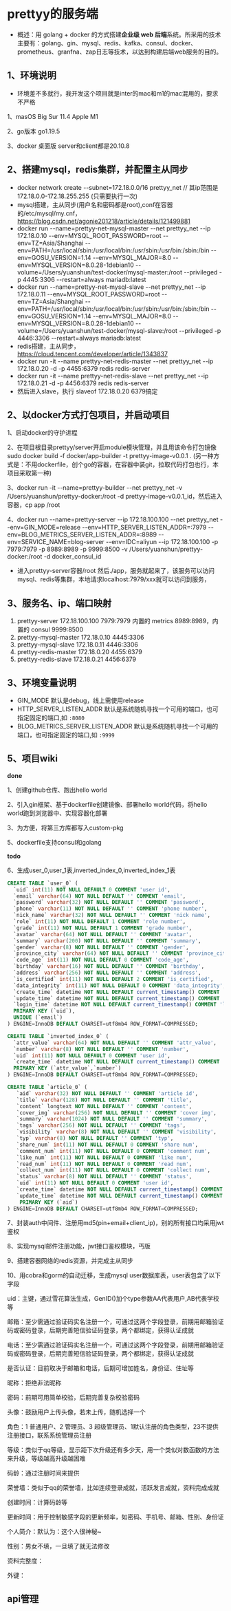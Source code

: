 # prettyy的服务端

* 概述：用 golang + docker 的方式搭建**企业级 web 后端**系统。所采用的技术主要有：golang、gin、mysql、redis、kafka、consul、docker、prometheus、granfna、zap日志等技术，以达到构建后端web服务的目的。

## 1、环境说明

* 环境差不多就行，我开发这个项目就是inter的mac和m1的mac混用的，要求不严格

1、masOS Big Sur 11.4 Apple M1

2、go版本 go1.19.5

3、docker 桌面版 server和client都是20.10.8

## 2、搭建mysql，redis集群，并配置主从同步

* docker network create --subnet=172.18.0.0/16 prettyy_net // 其ip范围是172.18.0.0-172.18.255.255 (只需要执行一次)
* mysql搭建，主从同步(用户名和密码都是root),conf在容器的/etc/mysql/my.cnf，https://blog.csdn.net/agonie201218/article/details/121499881
* docker run --name=prettyy-net-mysql-master --net prettyy_net --ip 172.18.0.10 --env=MYSQL_ROOT_PASSWORD=root
  --env=TZ=Asia/Shanghai --env=PATH=/usr/local/sbin:/usr/local/bin:/usr/sbin:/usr/bin:/sbin:/bin --env=GOSU_VERSION=1.14
  --env=MYSQL_MAJOR=8.0 --env=MYSQL_VERSION=8.0.28-1debian10 --volume=/Users/yuanshun/test-docker/mysql-master:/root
  --privileged -p 4445:3306 --restart=always mariadb:latest
* docker run --name=prettyy-net-mysql-slave --net prettyy_net --ip 172.18.0.11 --env=MYSQL_ROOT_PASSWORD=root
  --env=TZ=Asia/Shanghai --env=PATH=/usr/local/sbin:/usr/local/bin:/usr/sbin:/usr/bin:/sbin:/bin --env=GOSU_VERSION=1.14
  --env=MYSQL_MAJOR=8.0 --env=MYSQL_VERSION=8.0.28-1debian10 --volume=/Users/yuanshun/test-docker/mysql-slave:/root
  --privileged -p 4446:3306 --restart=always mariadb:latest
* redis搭建，主从同步，https://cloud.tencent.com/developer/article/1343837
* docker run -it --name prettyy-net-redis-master --net prettyy_net --ip 172.18.0.20 -d -p 4455:6379 redis redis-server 
* docker run -it --name prettyy-net-redis-slave --net prettyy_net --ip 172.18.0.21 -d -p 4456:6379 redis redis-server
* 然后进入slave，执行 slaveof 172.18.0.20 6379搞定

## 2、以docker方式打包项目，并启动项目

1、启动docker的守护进程

2、在项目根目录prettyy/server开启module模块管理，并且用该命令打包镜像 sudo docker build -f docker/app-builder -t prettyy-image-v0.0.1 .   (另一种方式是：不用dockerfile，创个go的容器，在容器中装git，拉取代码打包也行，本项目采取第一种)

3、docker run -it --name=prettyy-builder --net prettyy_net -v /Users/yuanshun/prettyy-docker:/root  -d prettyy-image-v0.0.1_id，然后进入容器，cp app /root

4、docker run --name=prettyy-server --ip 172.18.100.100 --net prettyy_net --env=GIN_MODE=release --env=HTTP_SERVER_LISTEN_ADDR=:7979 --env=BLOG_METRICS_SERVER_LISTEN_ADDR=:8989 --env=SERVICE_NAME=blog-server --env=IDC=aliyun  --ip 172.18.100.100 -p 7979:7979 -p 8989:8989 -p 9999:8500 -v /Users/yuanshun/prettyy-docker:/root -d docker_consul_id
* 进入prettyy-server容器/root 然后./app，服务就起来了，该服务可以访问mysql、redis等集群，本地请求localhost:7979/xxx就可以访问到服务，

## 3、服务名、ip、端口映射

1. prettyy-server       172.18.100.100    7979:7979    内置的 metrics 8989:8989，内置的 consul 9999:8500
2. prettyy-mysql-master 172.18.0.10       4445:3306
3. prettyy-mysql-slave  172.18.0.11       4446:3306
4. prettyy-redis-master 172.18.0.20       4455:6379
5. prettyy-redis-slave  172.18.0.21       4456:6379

## 3、环境变量说明

* GIN_MODE 默认是debug，线上需使用release
* HTTP_SERVER_LISTEN_ADDR 默认是系统随机寻找一个可用的端口，也可指定固定的端口,如 `:8080`
* BLOG_METRICS_SERVER_LISTEN_ADDR 默认是系统随机寻找一个可用的端口，也可指定固定的端口,如 `:9999`

## 5、项目wiki

**done**

1、创建github仓库、跑出hello world

2、引入gin框架、基于dockerfile创建镜像、部署hello world代码，将hello world跑到浏览器中、实现容器化部署

3、为方便，将第三方库都写入custom-pkg

5、dockerfile支持consul和golang

**todo**

6、生成user_0,user_1表,inverted_index_0,inverted_index_1表

```sql
CREATE TABLE `user_0` (
  `uid` int(11) NOT NULL DEFAULT 0 COMMENT 'user id',
  `email` varchar(64) NOT NULL DEFAULT '' COMMENT 'email',
  `password` varchar(32) NOT NULL DEFAULT '' COMMENT 'password',
  `phone` varchar(11) NOT NULL DEFAULT '' COMMENT 'phone number',
  `nick_name` varchar(32) NOT NULL DEFAULT '' COMMENT 'nick name',
  `role` int(11) NOT NULL DEFAULT 1 COMMENT 'role number',
  `grade` int(11) NOT NULL DEFAULT 1 COMMENT 'grade number',
  `avatar` varchar(64) NOT NULL DEFAULT '' COMMENT 'avatar',
  `summary` varchar(200) NOT NULL DEFAULT '' COMMENT 'summary',
  `gender` varchar(8) NOT NULL DEFAULT '' COMMENT 'gender',
  `province_city` varchar(64) NOT NULL DEFAULT '' COMMENT 'province_city',
  `code_age` int(11) NOT NULL DEFAULT 0 COMMENT 'code_age',
  `birthday` varchar(16) NOT NULL DEFAULT '' COMMENT 'birthday',
  `address` varchar(256) NOT NULL DEFAULT '' COMMENT 'address',
  `is_certified` int(11) NOT NULL DEFAULT 2 COMMENT 'is_certified',
  `data_integrity` int(11) NOT NULL DEFAULT 0 COMMENT 'data_integrity',
  `create_time` datetime NOT NULL DEFAULT current_timestamp() COMMENT 'create time',
  `update_time` datetime NOT NULL DEFAULT current_timestamp() COMMENT 'update time',
  `login_time` datetime NOT NULL DEFAULT current_timestamp() COMMENT 'login time',
  PRIMARY KEY (`uid`),
  UNIQUE (`email`)
) ENGINE=InnoDB DEFAULT CHARSET=utf8mb4 ROW_FORMAT=COMPRESSED;

CREATE TABLE `inverted_index_0` (
  `attr_value` varchar(64) NOT NULL DEFAULT '' COMMENT 'attr_value',
  `number` varchar(8) NOT NULL DEFAULT '' COMMENT 'number',
  `uid` int(11) NOT NULL DEFAULT 0 COMMENT 'user id',
  `create_time` datetime NOT NULL DEFAULT current_timestamp() COMMENT 'create time',
  PRIMARY KEY (`attr_value`,`number`)
) ENGINE=InnoDB DEFAULT CHARSET=utf8mb4 ROW_FORMAT=COMPRESSED;

CREATE TABLE `article_0` (
   `aid` varchar(32) NOT NULL DEFAULT '' COMMENT 'article id',
   `title` varchar(128) NOT NULL DEFAULT '' COMMENT 'title',
   `content` longtext NOT NULL DEFAULT '' COMMENT 'content',
   `cover_img` varchar(256) NOT NULL DEFAULT '' COMMENT 'cover img',
   `summary` varchar(1024) NOT NULL DEFAULT '' COMMENT 'summary',
   `tags` varchar(256) NOT NULL DEFAULT '' COMMENT 'tags',
   `visibility` varchar(8) NOT NULL DEFAULT '' COMMENT 'visibility',
   `typ` varchar(8) NOT NULL DEFAULT '' COMMENT 'typ',
   `share_num` int(11) NOT NULL DEFAULT 0 COMMENT 'share num',
   `comment_num` int(11) NOT NULL DEFAULT 0 COMMENT 'comment num',
   `like_num` int(11) NOT NULL DEFAULT 0 COMMENT 'like num',
   `read_num` int(11) NOT NULL DEFAULT 0 COMMENT 'read num',
   `collect_num` int(11) NOT NULL DEFAULT 0 COMMENT 'collect num',
   `status` varchar(8) NOT NULL DEFAULT '' COMMENT 'status',
   `uid` int(11) NOT NULL DEFAULT 0 COMMENT 'user id',
   `create_time` datetime NOT NULL DEFAULT current_timestamp() COMMENT 'create time',
   `update_time` datetime NOT NULL DEFAULT current_timestamp() COMMENT 'update time',
    PRIMARY KEY (`aid`)
) ENGINE=InnoDB DEFAULT CHARSET=utf8mb4 ROW_FORMAT=COMPRESSED;
```





7、封装auth中间件、注册用md5(pin+email+client_ip)，别的所有接口均采用jwt鉴权

8、实现mysql邮件注册功能，jwt接口鉴权模块，丐版

9、搭建容器网络的redis资源，并完成主从同步[](https://)

10、用cobra和gorm的自动迁移，生成mysql user数据库表，user表包含了以下字段

uid：主键，通过雪花算法生成，GenID()加个type参数AA代表用户,AB代表学校等

邮箱：至少需通过验证码实名注册一个，可通过这两个字段登录，前期用邮箱验证码或密码登录，后期完善短信验证码登录，两个都绑定，获得认证成就

电话：至少需通过验证码实名注册一个，可通过这两个字段登录，前期用邮箱验证码或密码登录，后期完善短信验证码登录，两个都绑定，获得认证成就

是否认证：目前取决于邮箱和电话，后期可增加姓名，身份证、住址等

昵称：拒绝非法昵称

密码：前期可用简单校验，后期完善复杂校验密码

头像：鼓励用户上传头像，若未上传，随机选择一个

角色：1 普通用户、2 管理员、3 超级管理员、1默认注册的角色类型，23不提供注册接口，联系系统管理员注册

等级：类似于qq等级，显示距下次升级还有多少天，用一个类似对数函数的方法来升级，等级越高升级越困难

码龄：通过注册时间来提供

荣誉墙：类似于qq的荣誉墙，比如连续登录成就，活跃发言成就，资料完成成就

创建时间：计算码龄等

更新时间：用于控制敏感字段的更新频率，如密码、手机号、邮箱、性别、身份证

个人简介：默认为：这个人很神秘~

性别：男女不填，一旦填了就无法修改

资料完整度：

外键：

## api管理
